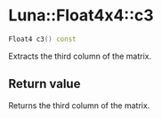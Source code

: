 # Luna::Float4x4::c3

```c++
Float4 c3() const
```

Extracts the third column of the matrix. 



## Return value
Returns the third column of the matrix. 


